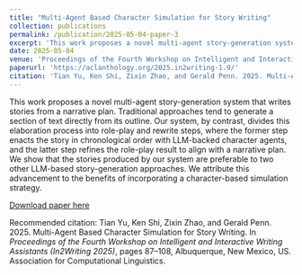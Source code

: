 ```yaml
---
title: "Multi-Agent Based Character Simulation for Story Writing"
collection: publications
permalink: /publication/2025-05-04-paper-3
excerpt: 'This work proposes a novel multi-agent story-generation system that writes stories from a narrative plan. Traditional approaches tend to generate a section of text directly from its outline. Our system, by contrast, divides this elaboration process into role-play and rewrite steps, where the former step enacts the story in chronological order with LLM-backed character agents, and the latter step refines the role-play result to align with a narrative plan. We show that the stories produced by our system are preferable to two other LLM-based story-generation approaches. We attribute this advancement to the benefits of incorporating a character-based simulation strategy.'
date: 2025-05-04
venue: 'Proceedings of the Fourth Workshop on Intelligent and Interactive Writing Assistants (In2Writing 2025)'
paperurl: 'https://aclanthology.org/2025.in2writing-1.9/'
citation: 'Tian Yu, Ken Shi, Zixin Zhao, and Gerald Penn. 2025. Multi-Agent Based Character Simulation for Story Writing. In <i>Proceedings of the Fourth Workshop on Intelligent and Interactive Writing Assistants (In2Writing 2025)</i>, pages 87–108, Albuquerque, New Mexico, US. Association for Computational Linguistics.'
---
```

This work proposes a novel multi-agent story-generation system that writes stories from a narrative plan. Traditional approaches tend to generate a section of text directly from its outline. Our system, by contrast, divides this elaboration process into role-play and rewrite steps, where the former step enacts the story in chronological order with LLM-backed character agents, and the latter step refines the role-play result to align with a narrative plan. We show that the stories produced by our system are preferable to two other LLM-based story-generation approaches. We attribute this advancement to the benefits of incorporating a character-based simulation strategy.

[Download paper here](https://aclanthology.org/2025.in2writing-1.9.pdf)

Recommended citation: Tian Yu, Ken Shi, Zixin Zhao, and Gerald Penn. 2025. Multi-Agent Based Character Simulation for Story Writing. In <i>Proceedings of the Fourth Workshop on Intelligent and Interactive Writing Assistants (In2Writing 2025)</i>, pages 87–108, Albuquerque, New Mexico, US. Association for Computational Linguistics.